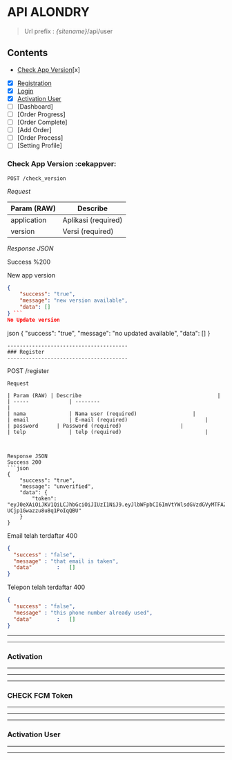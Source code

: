 # API ALONDRY
> Url prefix  : *{sitename}*/api/user

## Contents

- [Check App Version](#check-app-version-cekappver)[x] 
- [x] [Registration](#registration-register)
- [x] [Login](#login-log_in)
- [x] [Activation User](#activation-user-active_user)
- [ ] [Dashboard]
- [ ] [Order Progress]
- [ ] [Order Complete]
- [ ] [Add Order]
- [ ] [Order Process]
- [ ] [Setting Profile]

### Check App Version  :cekappver:

```
POST /check_version
```
*Request*

| Param (RAW) | Describe 							|
| -----				| -------- 							|
| application	| Aplikasi (required) 	|
| version			| Versi (required) 			|

*Response JSON*

Success %200

New app version
```json
{
    "success": "true",
    "message": "new version available",
    "data": []
} ```
No Update version
```
json
{
    "success": "true",
    "message": "no updated available",
    "data": []
}
```
---------------------------------------
### Register  
---------------------------------------
```
POST /register 
```
Request  

| Param (RAW) | Describe 											|
| -----				| -------- 											|
| nama 				| Nama user (required) 					|
| email 			| E-mail (required) 						|
| password 		| Password (required) 					|
| telp 				| telp (required) 							|



Response JSON   
Success 200
```json
{
    "success": "true",
    "message": "unverified",
    "data": {
        "token": "eyJ0eXAiOiJKV1QiLCJhbGciOiJIUzI1NiJ9.eyJlbWFpbCI6ImVtYWlsdGVzdGVyMTFAZXhhbXBsZS5jb20iLCJwYXNzd29yZCI6IjNhNTUxZmE5Nzk2NzVmNTJlMDkzOGIwNWFiMThiZjliN2Q3ZDMzNTdlNGFhNDI3MDFkM2M5NzRlNzk2MTJhZWZlNTIxNjg5M2Q0MzUxZDNkIiwibGFzdF9sb2dpbiI6IjIwMTctMTAtMjcgMDY6MTU6MzkifQ.LmDNWZ3zyOaepGHoOUl-UCjp1Gwazzu8u8q1PoIqQBU"
    }
}
```

Email telah terdaftar 400
```json
{
  "success"	: "false",
  "message"	: "that email is taken",
  "data" 		:	[]
}
```

Telepon telah terdaftar 400
```json
{
  "success"	: "false",
  "message"	: "this phone number already used",
  "data" 		:	[]
}
```
---------------

---------------
### Activation 
---------------
---------------

---------------
### CHECK FCM Token 
---------------
---------------

---------------
### Activation User
---------------
---------------
